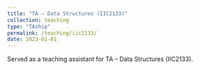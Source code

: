 ```yaml
---
title: "TA – Data Structures (IIC2133)"
collection: teaching
type: "TAship"
permalink: /teaching/iic2133/
date: 2023-01-01
---
```


Served as a teaching assistant for TA – Data Structures (IIC2133).
